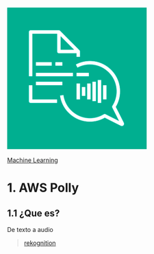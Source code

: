 ![Amazon SNS](../00_assets/Machine%20Learning/polly-logo.png)

[Machine Learning](../10-Machine_Learning/)

# 1. AWS Polly

## 1.1 ¿Que es?

De texto a audio


>[rekognition](./recognition.md)